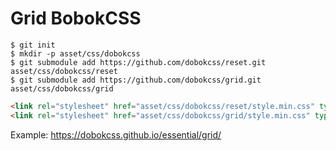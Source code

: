 # Grid BobokCSS


```
$ git init
$ mkdir -p asset/css/dobokcss
$ git submodule add https://github.com/dobokcss/reset.git asset/css/dobokcss/reset
$ git submodule add https://github.com/dobokcss/grid.git asset/css/dobokcss/grid

```


```HTML
<link rel="stylesheet" href="asset/css/dobokcss/reset/style.min.css" type="text/css" media="all" />
<link rel="stylesheet" href="asset/css/dobokcss/grid/style.min.css" type="text/css" media="all" />
```


Example: https://dobokcss.github.io/essential/grid/
